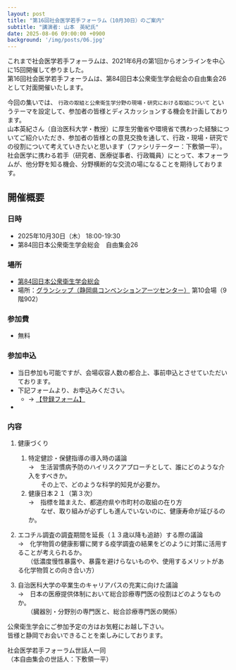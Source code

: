 ```yaml
---
layout: post
title: "第16回社会医学若手フォーラム（10月30日）のご案内"
subtitle: "講演者: 山本　英紀氏"
date: 2025-08-06 09:00:00 +0900
background: '/img/posts/06.jpg'
---
```


これまで社会医学若手フォーラムは、2021年6月の第1回からオンラインを中心に15回開催して参りました。  
第16回社会医学若手フォーラムは、第84回日本公衆衛生学会総会の自由集会26として対面開催いたします。  

今回の集いでは、 `行政の取組と公衆衛生学分野の現場・研究における取組について` というテーマを設定して、参加者の皆様とディスカッションする機会を計画しております。  
山本英紀さん（自治医科大学・教授）に厚生労働省や環境省で携わった経験についてご紹介いただき、参加者の皆様との意見交換を通して、行政・現場・研究での役割について考えていきたいと思います（ファシリテーター：下敷領一平）。  
社会医学に携わる若手（研究者、医療従事者、行政職員）にとって、本フォーラムが、他分野を知る機会、分野横断的な交流の場になることを期待しております。  


## 開催概要

### 日時

- 2025年10月30日（木） 18:00-19:30
- 第84回日本公衆衛生学会総会　自由集会26

### 場所

- [第84回日本公衆衛生学会総会](https://plaza.umin.ac.jp/~jsph84/)
- 場所：[グランシップ（静岡県コンベンションアーツセンター）](https://www.granship.or.jp/visitors/parking/) 第10会場（9階902）

### 参加費

- 無料

### 参加申込

- 当日参加も可能ですが、会場収容人数の都合上、事前申込とさせていただいております。
- 下記フォームより、お申込みください。
  - → [<u>【登録フォーム】</u>](https://forms.gle/QmmC6Nw58dj4m6hPA)
- 

### 内容

1. 健康づくり

    1. 特定健診・保健指導の導入時の議論  
    →　生活習慣病予防のハイリスクアプローチとして、誰にどのような介入をすべきか。  
　　その上で、どのような科学的知見が必要か。
    2. 健康日本２１（第３次）  
    →　指標を踏まえた、都道府県や市町村の取組の在り方  
　　なぜ、取り組みが必ずしも進んでいないのに、健康寿命が延びるのか。

2. エコチル調査の調査期間を延長（１３歳以降も追跡）する際の議論  
→　化学物質の健康影響に関する疫学調査の結果をどのように対策に活用することが考えられるか。  
　　（低濃度慢性暴露や、暴露を避けらないものや、使用するメリットがある化学物質との向き合い方）

3. 自治医科大学の卒業生のキャリアパスの充実に向けた議論  
→　日本の医療提供体制において総合診療専門医の役割はどのようなものか。  
　　（臓器別・分野別の専門医と、総合診療専門医の関係）

公衆衛生学会にご参加予定の方はお気軽にお越し下さい。  
皆様と静岡でお会いできることを楽しみにしております。  

社会医学若手フォーラム世話人一同  
（本自由集会の世話人：下敷領一平）